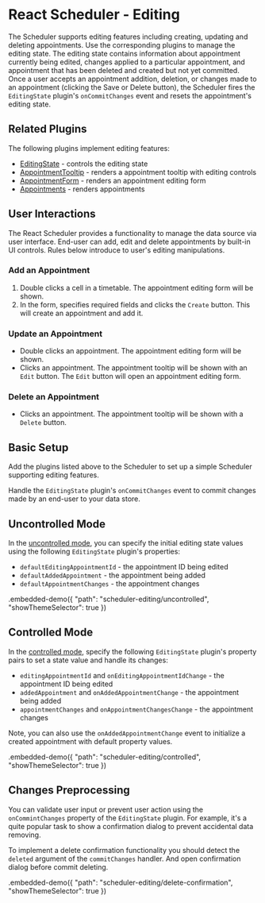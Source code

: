 # React Scheduler - Editing

The Scheduler supports editing features including creating, updating and deleting appointments. Use the corresponding plugins to manage the editing state. The editing state contains information about appointment currently being edited, changes applied to a particular appointment, and appointment that has been deleted and created but not yet committed. Once a user accepts an appointment addition, deletion, or changes made to an appointment (clicking the Save or Delete button), the Scheduler fires the `EditingState` plugin's `onCommitChanges` event and resets the appointment's editing state.

## Related Plugins

The following plugins implement editing features:

- [EditingState](../reference/editing-state.md) - controls the editing state
- [AppointmentTooltip](../reference/appointment-tooltip.md) - renders a appointment tooltip with editing controls
- [AppointmentForm](../reference/appointment-form.md) - renders an appointment editing form
- [Appointments](../reference/appointments.md) - renders appointments

## User Interactions

The React Scheduler provides a functionality to manage the data source via user interface. End-user can add, edit and delete appointments by built-in UI controls. Rules below introduce to user's editing manipulations.

### Add an Appointment

1. Double clicks a cell in a timetable. The appointment editing form will be shown.
2. In the form, specifies required fields and clicks the `Create` button. This will create an appointment and add it.

### Update an Appointment

- Double clicks an appointment. The appointment editing form will be shown.
- Clicks an appointment. The appointment tooltip will be shown with an `Edit` button. The `Edit` button will open an appointment editing form.

### Delete an Appointment

- Clicks an appointment. The appointment tooltip will be shown with a `Delete` button.

## Basic Setup

Add the plugins listed above to the Scheduler to set up a simple Scheduler supporting editing features.

Handle the `EditingState` plugin's `onCommitChanges` event to commit changes made by an end-user to your data store.

## Uncontrolled Mode

In the [uncontrolled mode](controlled-and-uncontrolled-modes.md), you can specify the initial editing state values using the following `EditingState` plugin's properties:

- `defaultEditingAppointmentId` - the appointment ID being edited
- `defaultAddedAppointment` - the appointment being added
- `defaultAppointmentChanges` - the appointment changes

.embedded-demo({ "path": "scheduler-editing/uncontrolled", "showThemeSelector": true })

## Controlled Mode

In the [controlled mode](controlled-and-uncontrolled-modes.md), specify the following `EditingState` plugin's property pairs to set a state value and handle its changes:

- `editingAppointmentId` and `onEditingAppointmentIdChange` - the appointment ID being edited
- `addedAppointment` and `onAddedAppointmentChange` - the appointment being added
- `appointmentChanges` and `onAppointmentChangesChange` - the appointment changes

Note, you can also use the `onAddedAppointmentChange` event to initialize a created appointment with default property values.

.embedded-demo({ "path": "scheduler-editing/controlled", "showThemeSelector": true })

## Changes Preprocessing

You can validate user input or prevent user action using the `onCommintChanges` property of the `EditingState` plugin. For example, it's a quite popular task to show a confirmation dialog to prevent accidental data removing.

To implement a delete confirmation functionality you should detect the `deleted` argument of the `commitChanges` handler. And open confirmation dialog before commit deleting.

.embedded-demo({ "path": "scheduler-editing/delete-confirmation", "showThemeSelector": true })
